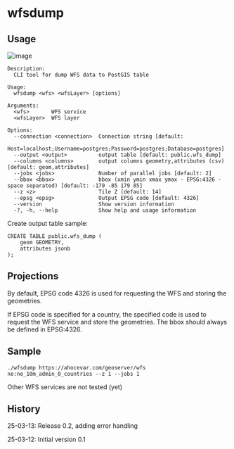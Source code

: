 # wfsdump

## Usage 

![image](https://github.com/user-attachments/assets/09ebd759-519d-425c-bc20-141c2af47212)

```
Description:
  CLI tool for dump WFS data to PostGIS table

Usage:
  wfsdump <wfs> <wfsLayer> [options]

Arguments:
  <wfs>       WFS service
  <wfsLayer>  WFS layer

Options:
  --connection <connection>  Connection string [default:
                             Host=localhost;Username=postgres;Password=postgres;Database=postgres]
  --output <output>          output table [default: public.wfs_dump]
  --columns <columns>        output columns geometry,attributes (csv) [default: geom,attributes]
  --jobs <jobs>              Number of parallel jobs [default: 2]
  --bbox <bbox>              bbox (xmin ymin xmax ymax - EPSG:4326 - space separated) [default: -179 -85 179 85]
  --z <z>                    Tile Z [default: 14]
  --epsg <epsg>              Output EPSG code [default: 4326]
  --version                  Show version information 
  -?, -h, --help             Show help and usage information
```

Create output table sample:

```
CREATE TABLE public.wfs_dump (
    geom GEOMETRY,
    attributes jsonb
);
```

## Projections

By default, EPSG code 4326 is used for requesting the WFS and storing the geometries.

If EPSG code is specified for a country, the specified code is used to request the WFS service and store the geometries. The bbox should always be defined in EPSG:4326.

## Sample

```
./wfsdump https://ahocevar.com/geoserver/wfs ne:ne_10m_admin_0_countries --z 1 --jobs 1
```

Other WFS services are not tested (yet)

## History

25-03-13: Release 0.2, adding error handling

25-03-12: Initial version 0.1
